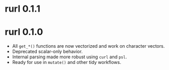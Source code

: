 # rurl 0.1.1

# rurl 0.1.0

- All `get_*()` functions are now vectorized and work on character vectors.
- Deprecated scalar-only behavior.
- Internal parsing made more robust using `curl` and `psl`.
- Ready for use in `mutate()` and other tidy workflows.
